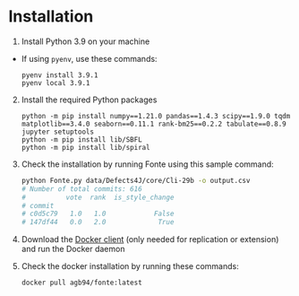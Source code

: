 # Installation
1. Install Python 3.9 on your machine
  - If using `pyenv`, use these commands:

    ```
    pyenv install 3.9.1
    pyenv local 3.9.1
    ```
2. Install the required Python packages
    ```
    python -m pip install numpy==1.21.0 pandas==1.4.3 scipy==1.9.0 tqdm matplotlib==3.4.0 seaborn==0.11.1 rank-bm25==0.2.2 tabulate==0.8.9 jupyter setuptools
    python -m pip install lib/SBFL
    python -m pip install lib/spiral
    ```

3. Check the installation by running Fonte using this sample command:
    ```bash
    python Fonte.py data/Defects4J/core/Cli-29b -o output.csv
    # Number of total commits: 616
    #          vote  rank  is_style_change
    # commit
    # c0d5c79   1.0   1.0            False
    # 147df44   0.0   2.0             True
    ```
 
4. Download the [Docker client](https://www.docker.com/products/docker-desktop/) (only needed for replication or extension) and run the Docker daemon

5. Check the docker installation by running these commands:
    ```bash
    docker pull agb94/fonte:latest
    ```

